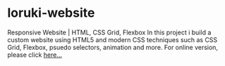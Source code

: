 # loruki-website
Responsive Website | HTML, CSS Grid, Flexbox 
In this project i build a custom website using HTML5 and modern CSS techniques such as CSS Grid, Flexbox, psuedo selectors, animation and more.
For online version, please click <a href="https://visionary-sorbet-63a969.netlify.app/" rel="nofollow">here...</a>

